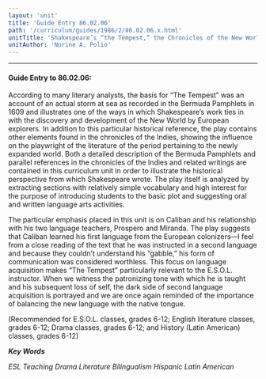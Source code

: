```yaml
---
layout: 'unit'
title: 'Guide Entry 86.02.06'
path: '/curriculum/guides/1986/2/86.02.06.x.html'
unitTitle: 'Shakespeare’s “the Tempest,” the Chronicles of the New World, and E.S.O.L. Instruction'
unitAuthor: 'Norine A. Polio'
---
```


<body>
<hr/>
 <h4>
  Guide Entry to 86.02.06:
 </h4>
 According to many literary analysts, the basis for “The Tempest” was an account of an actual storm at sea as recorded in the Bermuda Pamphlets in 1609 and illustrates one of the ways in which Shakespeare’s work ties in with the discovery and development of the New World by European explorers. In addition to this particular historical reference, the play contains other elements found in the chronicles of the Indies, showing the influence on the playwright of the literature of the period pertaining to the newly expanded world. Both a detailed description of the Bermuda Pamphlets and parallel references in the chronicles of the Indies and related writings are contained in this curriculum unit in order to illustrate the historical perspective from which Shakespeare wrote. The play itself is analyzed by extracting sections with relatively simple vocabulary and high interest for the purpose of introducing students to the basic plot and suggesting oral and written language arts activities.
 <p>
  The particular emphasis placed in this unit is on Caliban and his relationship with his two language teachers, Prospero and Miranda. The play suggests that Caliban learned his first language from the European colonizers—I feel from a close reading of the text that he was instructed in a second language and because they couldn’t understand his “gabble,” his form of communication was considered worthless. This focus on language acquisition makes “The Tempest” particularly relevant to the E.S.O.L. instructor. When we witness the patronizing tone with which he is taught and his subsequent loss of self, the dark side of second language acquisition is portrayed and we are once again reminded of the importance of balancing the new language with the native tongue.
 </p>
 <p>
  (Recommended for E.S.O.L. classes, grades 6-12; English literature classes, grades 6-12; Drama classes, grades 6-12; and History (Latin American) classes, grades 6-12)
 </p>
<p>
  <b>
   <i>
    Key Words
   </i>
  </b>
  <br/>
 </p>
 <p>
  <i>
   ESL Teaching Drama Literature Bilingualism Hispanic Latin American
  </i>
 </p>

</body>
